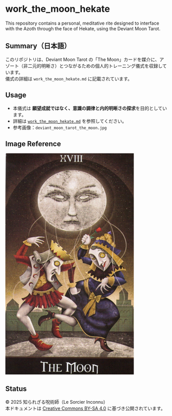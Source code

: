 # work_the_moon_hekate

This repository contains a personal, meditative rite designed to interface with the Azoth through the face of Hekate, using the Deviant Moon Tarot.

## Summary（日本語）

このリポジトリは、Deviant Moon Tarot の「The Moon」カードを媒介に、アゾート（非二元的明晰さ）とつながるための個人的トレーニング儀式を収録しています。  
儀式の詳細は `work_the_moon_hekate.md` に記載されています。

## Usage

- 本儀式は **願望成就ではなく、意識の調律と内的明晰さの探求**を目的としています。
- 詳細は [`work_the_moon_hekate.md`](./work_the_moon_hekate.md) を参照してください。
- 参考画像：`deviant_moon_tarot_the_moon.jpg`

## Image Reference

<img src="./deviant_moon_tarot_the_moon.jpg" alt="The Moon - Deviant Moon Tarot" width="400">

## Status

© 2025 知られざる呪術師（Le Sorcier Inconnu）  
本ドキュメントは [Creative Commons BY-SA 4.0](https://creativecommons.org/licenses/by-sa/4.0/deed.ja) に基づき公開されています。
